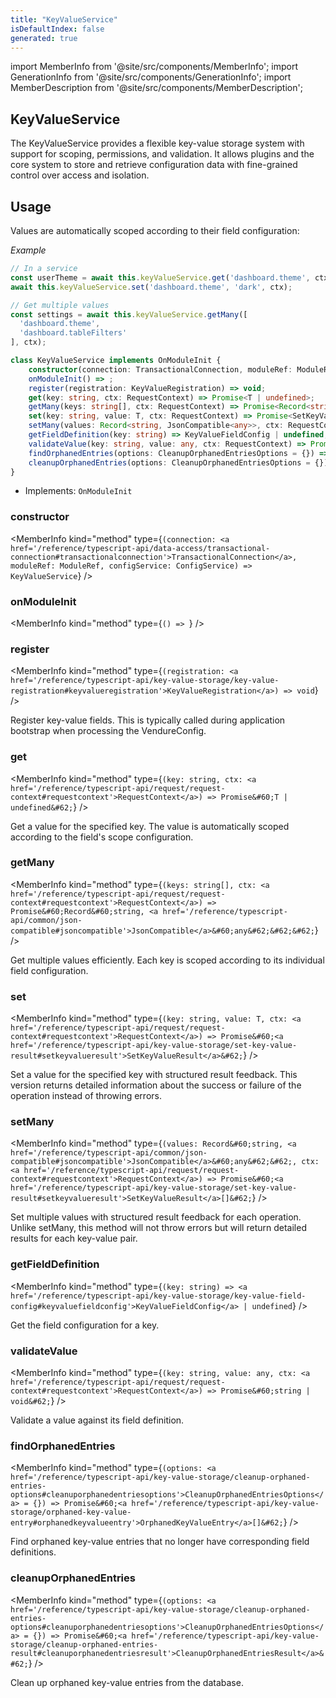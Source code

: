 ```yaml
---
title: "KeyValueService"
isDefaultIndex: false
generated: true
---
```

<!-- This file was generated from the Vendure source. Do not modify. Instead, re-run the "docs:build" script -->
import MemberInfo from '@site/src/components/MemberInfo';
import GenerationInfo from '@site/src/components/GenerationInfo';
import MemberDescription from '@site/src/components/MemberDescription';


## KeyValueService

<GenerationInfo sourceFile="packages/core/src/service/helpers/key-value/key-value.service.ts" sourceLine="50" packageName="@vendure/core" since="3.4.0" />

The KeyValueService provides a flexible key-value storage system with support for
scoping, permissions, and validation. It allows plugins and the core system to
store and retrieve configuration data with fine-grained control over access and isolation.

## Usage

Values are automatically scoped according to their field configuration:

*Example*

```ts
// In a service
const userTheme = await this.keyValueService.get('dashboard.theme', ctx);
await this.keyValueService.set('dashboard.theme', 'dark', ctx);

// Get multiple values
const settings = await this.keyValueService.getMany([
  'dashboard.theme',
  'dashboard.tableFilters'
], ctx);
```

```ts title="Signature"
class KeyValueService implements OnModuleInit {
    constructor(connection: TransactionalConnection, moduleRef: ModuleRef, configService: ConfigService)
    onModuleInit() => ;
    register(registration: KeyValueRegistration) => void;
    get(key: string, ctx: RequestContext) => Promise<T | undefined>;
    getMany(keys: string[], ctx: RequestContext) => Promise<Record<string, JsonCompatible<any>>>;
    set(key: string, value: T, ctx: RequestContext) => Promise<SetKeyValueResult>;
    setMany(values: Record<string, JsonCompatible<any>>, ctx: RequestContext) => Promise<SetKeyValueResult[]>;
    getFieldDefinition(key: string) => KeyValueFieldConfig | undefined;
    validateValue(key: string, value: any, ctx: RequestContext) => Promise<string | void>;
    findOrphanedEntries(options: CleanupOrphanedEntriesOptions = {}) => Promise<OrphanedKeyValueEntry[]>;
    cleanupOrphanedEntries(options: CleanupOrphanedEntriesOptions = {}) => Promise<CleanupOrphanedEntriesResult>;
}
```
* Implements: <code>OnModuleInit</code>



<div className="members-wrapper">

### constructor

<MemberInfo kind="method" type={`(connection: <a href='/reference/typescript-api/data-access/transactional-connection#transactionalconnection'>TransactionalConnection</a>, moduleRef: ModuleRef, configService: ConfigService) => KeyValueService`}   />


### onModuleInit

<MemberInfo kind="method" type={`() => `}   />


### register

<MemberInfo kind="method" type={`(registration: <a href='/reference/typescript-api/key-value-storage/key-value-registration#keyvalueregistration'>KeyValueRegistration</a>) => void`}   />

Register key-value fields. This is typically called during application
bootstrap when processing the VendureConfig.
### get

<MemberInfo kind="method" type={`(key: string, ctx: <a href='/reference/typescript-api/request/request-context#requestcontext'>RequestContext</a>) => Promise&#60;T | undefined&#62;`}   />

Get a value for the specified key. The value is automatically scoped
according to the field's scope configuration.
### getMany

<MemberInfo kind="method" type={`(keys: string[], ctx: <a href='/reference/typescript-api/request/request-context#requestcontext'>RequestContext</a>) => Promise&#60;Record&#60;string, <a href='/reference/typescript-api/common/json-compatible#jsoncompatible'>JsonCompatible</a>&#60;any&#62;&#62;&#62;`}   />

Get multiple values efficiently. Each key is scoped according to
its individual field configuration.
### set

<MemberInfo kind="method" type={`(key: string, value: T, ctx: <a href='/reference/typescript-api/request/request-context#requestcontext'>RequestContext</a>) => Promise&#60;<a href='/reference/typescript-api/key-value-storage/set-key-value-result#setkeyvalueresult'>SetKeyValueResult</a>&#62;`}   />

Set a value for the specified key with structured result feedback.
This version returns detailed information about the success or failure
of the operation instead of throwing errors.
### setMany

<MemberInfo kind="method" type={`(values: Record&#60;string, <a href='/reference/typescript-api/common/json-compatible#jsoncompatible'>JsonCompatible</a>&#60;any&#62;&#62;, ctx: <a href='/reference/typescript-api/request/request-context#requestcontext'>RequestContext</a>) => Promise&#60;<a href='/reference/typescript-api/key-value-storage/set-key-value-result#setkeyvalueresult'>SetKeyValueResult</a>[]&#62;`}   />

Set multiple values with structured result feedback for each operation.
Unlike setMany, this method will not throw errors but will return
detailed results for each key-value pair.
### getFieldDefinition

<MemberInfo kind="method" type={`(key: string) => <a href='/reference/typescript-api/key-value-storage/key-value-field-config#keyvaluefieldconfig'>KeyValueFieldConfig</a> | undefined`}   />

Get the field configuration for a key.
### validateValue

<MemberInfo kind="method" type={`(key: string, value: any, ctx: <a href='/reference/typescript-api/request/request-context#requestcontext'>RequestContext</a>) => Promise&#60;string | void&#62;`}   />

Validate a value against its field definition.
### findOrphanedEntries

<MemberInfo kind="method" type={`(options: <a href='/reference/typescript-api/key-value-storage/cleanup-orphaned-entries-options#cleanuporphanedentriesoptions'>CleanupOrphanedEntriesOptions</a> = {}) => Promise&#60;<a href='/reference/typescript-api/key-value-storage/orphaned-key-value-entry#orphanedkeyvalueentry'>OrphanedKeyValueEntry</a>[]&#62;`}   />

Find orphaned key-value entries that no longer have corresponding field definitions.
### cleanupOrphanedEntries

<MemberInfo kind="method" type={`(options: <a href='/reference/typescript-api/key-value-storage/cleanup-orphaned-entries-options#cleanuporphanedentriesoptions'>CleanupOrphanedEntriesOptions</a> = {}) => Promise&#60;<a href='/reference/typescript-api/key-value-storage/cleanup-orphaned-entries-result#cleanuporphanedentriesresult'>CleanupOrphanedEntriesResult</a>&#62;`}   />

Clean up orphaned key-value entries from the database.


</div>
